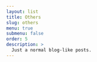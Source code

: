```yaml
---
layout: list
title: Others
slug: others
menu: true
submenu: false
order: 5
description: >
  Just a normal blog-like posts.
---
```

